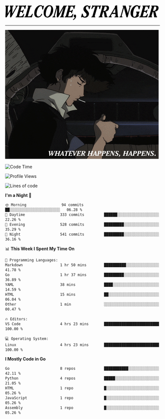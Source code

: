 <picture>
  <source media="(prefers-color-scheme: dark)" srcset="./headers/welcome_white.png">
  <img alt="WELCOME, STRANGER" src="./headers/welcome.png" width="500">
</picture>

<hr>

![Whatever happens, happens](./whatever_happens.gif)

<!--START_SECTION:waka-->
![Code Time](http://img.shields.io/badge/Code%20Time-7%20hrs%2035%20mins-blue)

![Profile Views](http://img.shields.io/badge/Profile%20Views-51-blue)

![Lines of code](https://img.shields.io/badge/From%20Hello%20World%20I%27ve%20Written-771.9%20thousand%20lines%20of%20code-blue)

**I'm a Night 🦉** 

```text
🌞 Morning                94 commits          ██░░░░░░░░░░░░░░░░░░░░░░░   06.28 % 
🌆 Daytime                333 commits         ██████░░░░░░░░░░░░░░░░░░░   22.26 % 
🌃 Evening                528 commits         █████████░░░░░░░░░░░░░░░░   35.29 % 
🌙 Night                  541 commits         █████████░░░░░░░░░░░░░░░░   36.16 % 
```


📊 **This Week I Spent My Time On** 

```text
💬 Programming Languages: 
Markdown                 1 hr 50 mins        ██████████░░░░░░░░░░░░░░░   41.78 % 
Go                       1 hr 37 mins        █████████░░░░░░░░░░░░░░░░   36.89 % 
YAML                     38 mins             ████░░░░░░░░░░░░░░░░░░░░░   14.59 % 
HTML                     15 mins             ██░░░░░░░░░░░░░░░░░░░░░░░   06.04 % 
Other                    1 min               ░░░░░░░░░░░░░░░░░░░░░░░░░   00.47 % 

🔥 Editors: 
VS Code                  4 hrs 23 mins       █████████████████████████   100.00 % 

💻 Operating System: 
Linux                    4 hrs 23 mins       █████████████████████████   100.00 % 
```

**I Mostly Code in Go** 

```text
Go                       8 repos             ███████████░░░░░░░░░░░░░░   42.11 % 
Python                   4 repos             █████░░░░░░░░░░░░░░░░░░░░   21.05 % 
HTML                     1 repo              █░░░░░░░░░░░░░░░░░░░░░░░░   05.26 % 
JavaScript               1 repo              █░░░░░░░░░░░░░░░░░░░░░░░░   05.26 % 
Assembly                 1 repo              █░░░░░░░░░░░░░░░░░░░░░░░░   05.26 % 
```




<!--END_SECTION:waka-->
